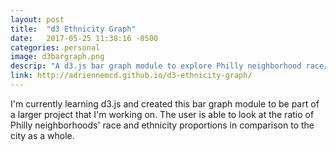 ```yaml
---
layout: post
title:  "d3 Ethnicity Graph"
date:   2017-05-25 11:38:16 -0500
categories: personal
image: d3bargraph.png
descrip: "A d3.js bar graph module to explore Philly neighborhood race/ethnicity"
link: http://adriennemcd.github.io/d3-ethnicity-graph/
---
```

I'm currently learning d3.js and created this bar graph module to be part of a larger project that I'm working on.  The user is able to look at the ratio of Philly neighborhoods' race and ethnicity proportions in comparison to the city as a whole.  
